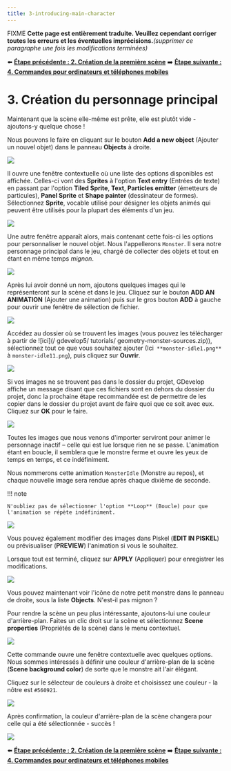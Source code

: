 ```yaml
---
title: 3-introducing-main-character
---
```

FIXME **Cette page est entièrement traduite. Veuillez cependant corriger toutes les erreurs et les éventuelles imprécisions.**_(supprimer ce paragraphe une fois les modifications terminées)_

⬅️ **[Étape précédente : 2. Création de la première scène](/fr/gdevelop5/tutorials/geometry-monster/2-creating-first-scene)** ➡️ **[Étape suivante : 4. Commandes pour ordinateurs et téléphones mobiles](/fr/gdevelop5/tutorials/geometry-monster/4-desktop-and-mobile-controls)**

# 3. Création du personnage principal

Maintenant que la scène elle-même est prête, elle est plutôt vide - ajoutons-y quelque chose !

Nous pouvons le faire en cliquant sur le bouton **Add a new object** (Ajouter un nouvel objet) dans le panneau **Objects** à droite.

![](/gdevelop5/tutorials/geometry-monster/17.png)

Il ouvre une fenêtre contextuelle où une liste des options disponibles est affichée. Celles-ci vont des **Sprites** à l'option **Text entry** (Entrées de texte) en passant par l'option **Tiled Sprite**, **Text**, **Particles emitter** (émetteurs de particules), **Panel Sprite** et **Shape painter** (dessinateur de formes). Sélectionnez **Sprite**, vocable utilisé pour désigner les objets animés qui peuvent être utilisés pour la plupart des éléments d'un jeu.

![](/gdevelop5/tutorials/geometry-monster/18.png)

Une autre fenêtre apparaît alors, mais contenant cette fois-ci les options pour personnaliser le nouvel objet. Nous l'appellerons `Monster`. Il sera notre personnage principal dans le jeu, chargé de collecter des objets et tout en étant en même temps *mignon*.

![](/gdevelop5/tutorials/geometry-monster/19.png)

Après lui avoir donné un nom, ajoutons quelques images qui le représenteront sur la scène et dans le jeu. Cliquez sur le bouton **ADD AN ANIMATION** (Ajouter une animation) puis sur le gros bouton **ADD** à gauche pour ouvrir une fenêtre de sélection de fichier.

![](/gdevelop5/tutorials/geometry-monster/20.png)

Accédez au dossier où se trouvent les images (vous pouvez les télécharger à partir de ![ici](/ gdevelop5/ tutorials/ geometry-monster-sources.zip)), sélectionnez tout ce que vous souhaitez ajouter (Ici` **monster-idle1.png**` à `monster-idle11.png`), puis cliquez sur **Ouvrir**.

![](/gdevelop5/tutorials/geometry-monster/21.png)

Si vos images ne se trouvent pas dans le dossier du projet, GDevelop affiche un message disant que ces fichiers sont en dehors du dossier du projet, donc la prochaine étape recommandée est de permettre de les copier dans le dossier du projet avant de faire quoi que ce soit avec eux. Cliquez sur **OK** pour le faire.

![](/gdevelop5/tutorials/geometry-monster/22.png)

Toutes les images que nous venons d'importer serviront pour animer le personnage inactif – celle qui est lue lorsque rien ne se passe. L'animation étant en boucle, il semblera que le monstre ferme et ouvre les yeux de temps en temps, et ce indéfiniment.

Nous nommerons cette animation `MonsterIdle` (Monstre au repos), et chaque nouvelle image sera rendue après chaque dixième de seconde.

!!! note

    N'oubliez pas de sélectionner l'option **Loop** (Boucle) pour que l'animation se répète indéfiniment.

![](/gdevelop5/tutorials/geometry-monster/23.png)

Vous pouvez également modifier des images dans Piskel (**EDIT IN PISKEL**) ou prévisualiser (**PREVIEW**) l'animation si vous le souhaitez.

Lorsque tout est terminé, cliquez sur **APPLY** (Appliquer) pour enregistrer les modifications.

![](/gdevelop5/tutorials/geometry-monster/24.png)

Vous pouvez maintenant voir l'icône de notre petit monstre dans le panneau de droite, sous la liste **Objects**. N'est-il pas mignon ?

Pour rendre la scène un peu plus intéressante, ajoutons-lui une couleur d'arrière-plan. Faites un clic droit sur la scène et sélectionnez **Scene properties** (Propriétés de la scène) dans le menu contextuel.

![](/gdevelop5/tutorials/geometry-monster/25.png)

Cette commande ouvre une fenêtre contextuelle avec quelques options. Nous sommes intéressés à définir une couleur d'arrière-plan de la scène (**Scene background color**) de sorte que le monstre ait l'air élégant.

Cliquez sur le sélecteur de couleurs à droite et choisissez une couleur - la nôtre est `#560921`.

![](/gdevelop5/tutorials/geometry-monster/26.png)

Après confirmation, la couleur d'arrière-plan de la scène changera pour celle qui a été sélectionnée - succès !

![](/gdevelop5/tutorials/geometry-monster/27.png)

⬅️ **[Étape précédente : 2. Création de la première scène](/fr/gdevelop5/tutorials/geometry-monster/2-creating-first-scene)** ➡️ **[Étape suivante : 4. Commandes pour ordinateurs et téléphones mobiles](/fr/gdevelop5/tutorials/geometry-monster/4-desktop-and-mobile-controls)**
